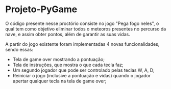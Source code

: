 # Projeto-PyGame
O código presente nesse proctório consiste no jogo "Pega fogo neles", o qual tem como objetivo eliminar todos o meteoros presentes no percurso da nave, e assim obter pontos, além de garantir as suas vidas.

A partir do jogo existente foram implementadas 4 novas funcionalidades, sendo essas: 
- Tela de game over mostrando a pontuação;
- Tela de instruções, que mostra o que cada tecla faz;
- Um segundo jogador que pode ser controlado pelas teclas W, A, D;
- Reiniciar o jogo (inclusive a pontuação e vidas) quando o jogador apertar qualquer tecla na tela de game over;